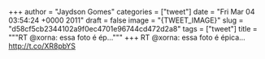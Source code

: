 
+++
author = "Jaydson Gomes"
categories = ["tweet"]
date = "Fri Mar 04 03:54:24 +0000 2011"
draft = false
image = "{TWEET_IMAGE}"
slug = "d58cf5cb2344102a9f0ec4701e96744cd472d2a8"
tags = ["tweet"]
title = """RT @xorna: essa foto é ép..."""
+++
RT @xorna: essa foto é épica... http://t.co/XR8pbYS
